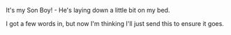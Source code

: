 It's my Son Boy! - He's laying down a little bit on my bed.

I got a few words in, but now I'm thinking I'll just send this to ensure it goes.
